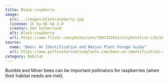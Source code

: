 ```yaml
---
title: Black-raspberry
image:
  src: ../images/blackraspberry.jpg
  license: CC by-NC-SA 2.0
  creator: Zen Sutherland
  alt: Black-raspberry
  url: https://www.flickr.com/photos/zen/7697311612/in/photolist-cJbJzb-JQvY2u-Ja9dJw-HGo3yP-wpqdRJ-c5DMd-8e3SkH-6ujiWE-a6WHH2-okNFyw-234D4w9-32XDq-a4aWcP-cfgN1b-JVnrkj-o6NnfA-hQDemp-8xKfTX-agkZiw-5sP2uQ-drHxqk-jx7eBd-4PWmSD-cjub8E-cpM4Z7-w2Zdn9-oo1NZu-6DLf36-6BJvjW-w2Z1qy-nQasc-qixRJ9-oakyKf-8e3Su8-KaypWN-wWGZSq-bE1bbv-gxoaF-54x9KR-fnfKsX-br6fm5-cffM1E-ctVeP7-J8iQPC-8oCUbZ-a5k77s-fxLMd1-6FJNzx-9YaKWd-KBHWbg
source:
  name: "Bees: An Identification and Native Plant Forage Guide"
  url: https://www.pollinatorsnativeplants.com/bees-an-identification-and-native-plant-forage-guide.html
category: Habitat
---
```

Bumble and Miner bees can be important pollinators for raspberries (when their habitat needs are met).